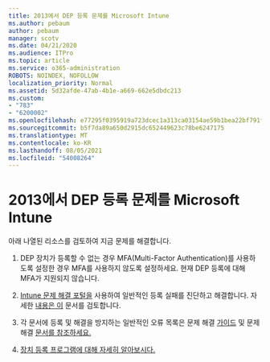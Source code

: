```yaml
---
title: 2013에서 DEP 등록 문제를 Microsoft Intune
ms.author: pebaum
author: pebaum
manager: scotv
ms.date: 04/21/2020
ms.audience: ITPro
ms.topic: article
ms.service: o365-administration
ROBOTS: NOINDEX, NOFOLLOW
localization_priority: Normal
ms.assetid: 5d32afde-47ab-4b1e-a669-662e5dbdc213
ms.custom:
- "783"
- "6200002"
ms.openlocfilehash: e77295f0395919a723dcec1a313ca03154ae59b1bea22bf791f3a0f923cab60d
ms.sourcegitcommit: b5f7da89a650d2915dc652449623c78be6247175
ms.translationtype: MT
ms.contentlocale: ko-KR
ms.lasthandoff: 08/05/2021
ms.locfileid: "54008264"
---
```

# <a name="troubleshoot-issues-with-dep-enrollment-in-microsoft-intune"></a>2013에서 DEP 등록 문제를 Microsoft Intune

아래 나열된 리소스를 검토하여 지금 문제를 해결합니다.
  
1. DEP 장치가 등록할 수 없는 경우 MFA(Multi-Factor Authentication)를 사용하도록 설정한 경우 MFA를 사용하지 않도록 설정하세요. 현재 DEP 등록에 대해 MFA가 지원되지 않습니다.

2. [Intune 문제 해결 포털을](https://devicemanagement.microsoft.com/#blade/Microsoft_Intune_DeviceSettings/TroubleshootBlade) 사용하여 일반적인 등록 실패를 진단하고 해결합니다. 자세한 [내용은 이](https://docs.microsoft.com/intune/help-desk-operators) 문서를 검토합니다.

3. 각 문서에 등록 및 해결을 방지하는 일반적인 오류 목록은 문제 해결 [가이드](https://support.microsoft.com/help/4039809/troubleshooting-ios-device-enrollment-in-intune) 및 문제 해결 [문서를 참조하세요.](https://docs.microsoft.com/troubleshoot/mem/intune/troubleshoot-device-enrollment-in-intune)

4. [장치 등록 프로그램에 대해 자세히 알아보시다.](https://docs.microsoft.com/intune/device-enrollment-program-enroll-ios)
